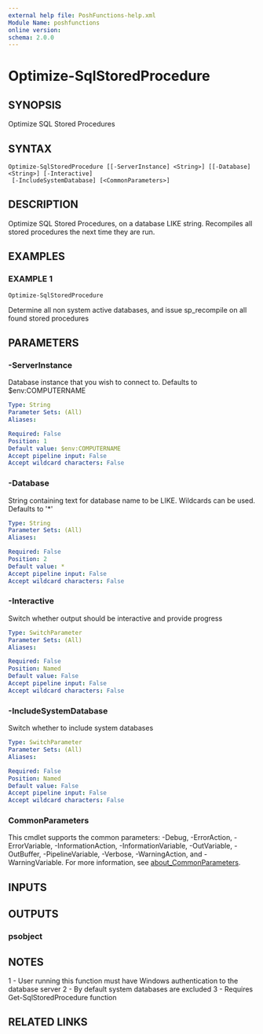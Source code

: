 ```yaml
---
external help file: PoshFunctions-help.xml
Module Name: poshfunctions
online version:
schema: 2.0.0
---
```


# Optimize-SqlStoredProcedure

## SYNOPSIS
Optimize SQL Stored Procedures

## SYNTAX

```
Optimize-SqlStoredProcedure [[-ServerInstance] <String>] [[-Database] <String>] [-Interactive]
 [-IncludeSystemDatabase] [<CommonParameters>]
```

## DESCRIPTION
Optimize SQL Stored Procedures, on a database LIKE string.
Recompiles all stored procedures the next time they are run.

## EXAMPLES

### EXAMPLE 1
```
Optimize-SqlStoredProcedure
```

Determine all non system active databases, and issue sp_recompile on all found stored procedures

## PARAMETERS

### -ServerInstance
Database instance that you wish to connect to.
Defaults to $env:COMPUTERNAME

```yaml
Type: String
Parameter Sets: (All)
Aliases:

Required: False
Position: 1
Default value: $env:COMPUTERNAME
Accept pipeline input: False
Accept wildcard characters: False
```

### -Database
String containing text for database name to be LIKE.
Wildcards can be used.
Defaults to '*'

```yaml
Type: String
Parameter Sets: (All)
Aliases:

Required: False
Position: 2
Default value: *
Accept pipeline input: False
Accept wildcard characters: False
```

### -Interactive
Switch whether output should be interactive and provide progress

```yaml
Type: SwitchParameter
Parameter Sets: (All)
Aliases:

Required: False
Position: Named
Default value: False
Accept pipeline input: False
Accept wildcard characters: False
```

### -IncludeSystemDatabase
Switch whether to include system databases

```yaml
Type: SwitchParameter
Parameter Sets: (All)
Aliases:

Required: False
Position: Named
Default value: False
Accept pipeline input: False
Accept wildcard characters: False
```

### CommonParameters
This cmdlet supports the common parameters: -Debug, -ErrorAction, -ErrorVariable, -InformationAction, -InformationVariable, -OutVariable, -OutBuffer, -PipelineVariable, -Verbose, -WarningAction, and -WarningVariable. For more information, see [about_CommonParameters](http://go.microsoft.com/fwlink/?LinkID=113216).

## INPUTS

## OUTPUTS

### psobject
## NOTES
1 - User running this function must have Windows authentication to the database server
2 - By default system databases are excluded
3 - Requires Get-SqlStoredProcedure function

## RELATED LINKS
